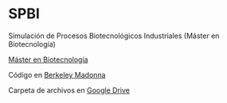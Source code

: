 # SPBI
Simulación de Procesos Biotecnológicos Industriales (Máster en Biotecnología)

[Máster en Biotecnología](http://masteres.ugr.es/biotecnologia)

Código en [Berkeley Madonna](https://www.berkeleymadonna.com)
 
Carpeta de archivos en [Google Drive](https://goo.gl/5qRnRR)
